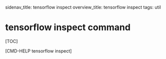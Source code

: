 sidenav_title: tensorflow inspect
overview_title: tensorflow inspect
tags: util

# tensorflow inspect command

[TOC]

[CMD-HELP tensorflow inspect]
